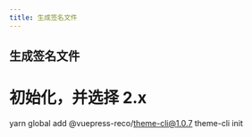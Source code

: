 ```yaml
---
title: 生成签名文件
---
```


## 生成签名文件
# 初始化，并选择 2.x
yarn global add @vuepress-reco/theme-cli@1.0.7
theme-cli init



